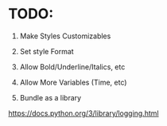 # TODO:
1. Make Styles Customizables
2. Set style Format

3. Allow Bold/Underline/Italics, etc
4. Allow More Variables (Time, etc)

5. Bundle as a library

https://docs.python.org/3/library/logging.html